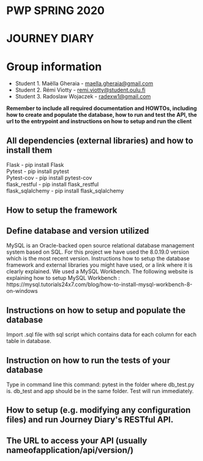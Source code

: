 # PWP SPRING 2020
# JOURNEY DIARY
# Group information
* Student 1. Maëlla Gheraia - maella.gheraia@gmail.com
* Student 2. Rémi Viotty - remi.viotty@student.oulu.fi
* Student 3. Radoslaw Wojaczek - radexw1@gmail.com

__Remember to include all required documentation and HOWTOs, including how to create and populate the database, how to run and test the API, the url to the entrypoint and instructions on how to setup and run the client__


<h2> All dependencies (external libraries) and how to install them </h2>
Flask - pip install Flask </br>
Pytest - pip install pytest </br>
Pytest-cov - pip install pytest-cov </br>
flask_restful - pip install flask_restful </br>
flask_sqlalchemy - pip install flask_sqlalchemy </br>
  
<h2>How to setup the framework </h2>
  
<h2> Define database and version utilized </h2>
MySQL is an Oracle-backed open source relational database management system based on SQL.  For this project we have used the 8.0.19.0 version which is the most recent version. 
Instructions how to setup the database framework and external libraries you might have used, or a link where it is clearly explained.
We used a MySQL Workbench. The following website is explaining how to setup MySQL Workbench : https://mysql.tutorials24x7.com/blog/how-to-install-mysql-workbench-8-on-windows

<h2>Instructions on how to setup and populate the database </h2>
				
Import .sql file with sql script which contains data for each column for each table in database.

<h2> Instruction on how to run the tests of your database </h2>

Type in command line this command: pytest in the folder where db_test.py is. db_test and app should be in the same folder. Test will run immediately.

<h2> How to setup (e.g. modifying any configuration files) and run Journey Diary's RESTful API. </h2>

<h2>The URL to access your API (usually nameofapplication/api/version/)</h2>

